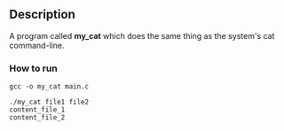 ## Description
A program called **my_cat** which does the same thing as the system's cat command-line.

### How to run
```
gcc -o my_cat main.c

./my_cat file1 file2
content_file_1
content_file_2
```
